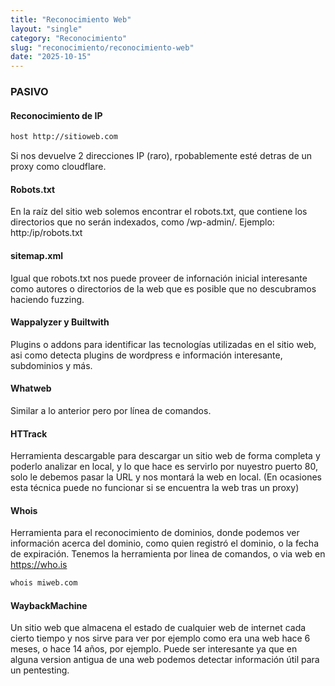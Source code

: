 ```yaml
---
title: "Reconocimiento Web"
layout: "single"
category: "Reconocimiento"
slug: "reconocimiento/reconocimiento-web"
date: "2025-10-15"
---
```


### PASIVO
#### Reconocimiento de IP
```bash
host http://sitioweb.com
```

Si nos devuelve 2 direcciones IP (raro), rpobablemente esté detras de un proxy como cloudflare.

#### Robots.txt
En la raíz del sitio web solemos encontrar el robots.txt, que contiene los directorios que no serán indexados, como /wp-admin/. Ejemplo: http:/ip/robots.txt

#### sitemap.xml
Igual que robots.txt nos puede proveer de infornación inicial interesante como autores o directorios de la web que es posible que no descubramos haciendo fuzzing.

#### Wappalyzer y Builtwith
Plugins o addons para identificar las tecnologías utilizadas en el sitio web, asi como detecta plugins de wordpress e información interesante, subdominios y más.

#### Whatweb
Similar a lo anterior pero por línea de comandos.

#### HTTrack
Herramienta descargable para descargar un sitio web de forma completa y poderlo analizar en local, y lo que hace es servirlo por nuyestro puerto 80, solo le debemos pasar la URL y nos montará la web en local. (En ocasiones esta técnica puede no funcionar si se encuentra la web tras un proxy)

#### Whois
Herramienta para el reconocimiento de dominios, donde podemos ver información acerca del dominio, como quien registró el dominio, o la fecha de expiración. Tenemos la herramienta por linea de comandos, o via web en https://who.is
```bash
whois miweb.com
```

#### WaybackMachine
Un sitio web que almacena el estado de cualquier web de internet cada cierto tiempo y nos sirve para ver por ejemplo como era una web hace 6 meses, o hace 14 años, por ejemplo. Puede ser interesante ya que en alguna version antigua de una web podemos detectar información útil para un pentesting.

